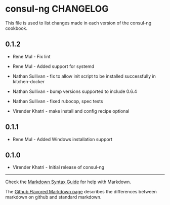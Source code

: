 consul-ng CHANGELOG
================

This file is used to list changes made in each version of the consul-ng cookbook.

0.1.2
-----

- Rene Mul - Fix lint

- Rene Mul - Added support for systemd

- Nathan Sullivan - fix to allow init script to be installed successfully in kitchen-docker

- Nathan Sullivan - bump versions supported to include 0.6.4

- Nathan Sullivan - fixed rubocop, spec tests

- Virender Khatri - make install and config recipe optional

0.1.1
-----
- Rene Mul - Added Windows installation support

0.1.0
-----
- Virender Khatri - Initial release of consul-ng

- - -
Check the [Markdown Syntax Guide](http://daringfireball.net/projects/markdown/syntax) for help with Markdown.

The [Github Flavored Markdown page](http://github.github.com/github-flavored-markdown/) describes the differences between markdown on github and standard markdown.
